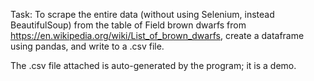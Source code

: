 Task: To scrape the entire data (without using Selenium, instead BeautifulSoup) from the table of Field brown dwarfs from https://en.wikipedia.org/wiki/List_of_brown_dwarfs, create a dataframe using pandas, and write to a .csv file.

The .csv file attached is auto-generated by the program; it is a demo.
